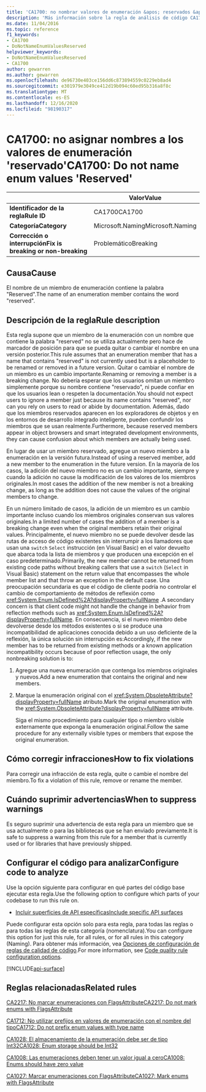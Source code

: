 ```yaml
---
title: 'CA1700: no nombrar valores de enumeración &apos; reservados &apos; (análisis de código)'
description: 'Más información sobre la regla de análisis de código CA1700: no asignar nombres a los valores de enumeración &apos; reservados&apos;'
ms.date: 11/04/2016
ms.topic: reference
f1_keywords:
- CA1700
- DoNotNameEnumValuesReserved
helpviewer_keywords:
- DoNotNameEnumValuesReserved
- CA1700
author: gewarren
ms.author: gewarren
ms.openlocfilehash: de96730e403ce156dd6c873894559c0229eb8ad4
ms.sourcegitcommit: e301979e3049ce412d19b094c60ed95b316a8f8c
ms.translationtype: MT
ms.contentlocale: es-ES
ms.lasthandoff: 12/16/2020
ms.locfileid: "98190317"
---
```

# <a name="ca1700-do-not-name-enum-values-39reserved39"></a><span data-ttu-id="64f2a-103">CA1700: no asignar nombres a los valores de enumeración &#39;reservado&#39;</span><span class="sxs-lookup"><span data-stu-id="64f2a-103">CA1700: Do not name enum values &#39;Reserved&#39;</span></span>

| | <span data-ttu-id="64f2a-104">Valor</span><span class="sxs-lookup"><span data-stu-id="64f2a-104">Value</span></span> |
|-|-|
| <span data-ttu-id="64f2a-105">**Identificador de la regla**</span><span class="sxs-lookup"><span data-stu-id="64f2a-105">**Rule ID**</span></span> |<span data-ttu-id="64f2a-106">CA1700</span><span class="sxs-lookup"><span data-stu-id="64f2a-106">CA1700</span></span>|
| <span data-ttu-id="64f2a-107">**Categoría**</span><span class="sxs-lookup"><span data-stu-id="64f2a-107">**Category**</span></span> |<span data-ttu-id="64f2a-108">Microsoft.Naming</span><span class="sxs-lookup"><span data-stu-id="64f2a-108">Microsoft.Naming</span></span>|
| <span data-ttu-id="64f2a-109">**Corrección o interrupción**</span><span class="sxs-lookup"><span data-stu-id="64f2a-109">**Fix is breaking or non-breaking**</span></span> |<span data-ttu-id="64f2a-110">Problemático</span><span class="sxs-lookup"><span data-stu-id="64f2a-110">Breaking</span></span>|

## <a name="cause"></a><span data-ttu-id="64f2a-111">Causa</span><span class="sxs-lookup"><span data-stu-id="64f2a-111">Cause</span></span>

<span data-ttu-id="64f2a-112">El nombre de un miembro de enumeración contiene la palabra "Reserved".</span><span class="sxs-lookup"><span data-stu-id="64f2a-112">The name of an enumeration member contains the word "reserved".</span></span>

## <a name="rule-description"></a><span data-ttu-id="64f2a-113">Descripción de la regla</span><span class="sxs-lookup"><span data-stu-id="64f2a-113">Rule description</span></span>

<span data-ttu-id="64f2a-114">Esta regla supone que un miembro de la enumeración con un nombre que contiene la palabra "reserved" no se utiliza actualmente pero hace de marcador de posición para que se pueda quitar o cambiar el nombre en una versión posterior.</span><span class="sxs-lookup"><span data-stu-id="64f2a-114">This rule assumes that an enumeration member that has a name that contains "reserved" is not currently used but is a placeholder to be renamed or removed in a future version.</span></span> <span data-ttu-id="64f2a-115">Quitar o cambiar el nombre de un miembro es un cambio importante.</span><span class="sxs-lookup"><span data-stu-id="64f2a-115">Renaming or removing a member is a breaking change.</span></span> <span data-ttu-id="64f2a-116">No debería esperar que los usuarios omitan un miembro simplemente porque su nombre contiene "reservado", ni puede confiar en que los usuarios lean o respeten la documentación.</span><span class="sxs-lookup"><span data-stu-id="64f2a-116">You should not expect users to ignore a member just because its name contains "reserved", nor can you rely on users to read or abide by documentation.</span></span> <span data-ttu-id="64f2a-117">Además, dado que los miembros reservados aparecen en los exploradores de objetos y en los entornos de desarrollo integrado inteligente, pueden confundir los miembros que se usan realmente.</span><span class="sxs-lookup"><span data-stu-id="64f2a-117">Furthermore, because reserved members appear in object browsers and smart integrated development environments, they can cause confusion about which members are actually being used.</span></span>

<span data-ttu-id="64f2a-118">En lugar de usar un miembro reservado, agregue un nuevo miembro a la enumeración en la versión futura.</span><span class="sxs-lookup"><span data-stu-id="64f2a-118">Instead of using a reserved member, add a new member to the enumeration in the future version.</span></span> <span data-ttu-id="64f2a-119">En la mayoría de los casos, la adición del nuevo miembro no es un cambio importante, siempre y cuando la adición no cause la modificación de los valores de los miembros originales.</span><span class="sxs-lookup"><span data-stu-id="64f2a-119">In most cases the addition of the new member is not a breaking change, as long as the addition does not cause the values of the original members to change.</span></span>

<span data-ttu-id="64f2a-120">En un número limitado de casos, la adición de un miembro es un cambio importante incluso cuando los miembros originales conservan sus valores originales.</span><span class="sxs-lookup"><span data-stu-id="64f2a-120">In a limited number of cases the addition of a member is a breaking change even when the original members retain their original values.</span></span> <span data-ttu-id="64f2a-121">Principalmente, el nuevo miembro no se puede devolver desde las rutas de acceso de código existentes sin interrumpir a los llamadores que usan una `switch` `Select` instrucción (en Visual Basic) en el valor devuelto que abarca toda la lista de miembros y que producen una excepción en el caso predeterminado.</span><span class="sxs-lookup"><span data-stu-id="64f2a-121">Primarily, the new member cannot be returned from existing code paths without breaking callers that use a `switch` (`Select` in Visual Basic) statement on the return value that encompasses the whole member list and that throw an exception in the default case.</span></span> <span data-ttu-id="64f2a-122">Una preocupación secundaria es que el código de cliente podría no controlar el cambio de comportamiento de métodos de reflexión como <xref:System.Enum.IsDefined%2A?displayProperty=fullName> .</span><span class="sxs-lookup"><span data-stu-id="64f2a-122">A secondary concern is that client code might not handle the change in behavior from reflection methods such as <xref:System.Enum.IsDefined%2A?displayProperty=fullName>.</span></span> <span data-ttu-id="64f2a-123">En consecuencia, si el nuevo miembro debe devolverse desde los métodos existentes o si se produce una incompatibilidad de aplicaciones conocida debido a un uso deficiente de la reflexión, la única solución sin interrupción es:</span><span class="sxs-lookup"><span data-stu-id="64f2a-123">Accordingly, if the new member has to be returned from existing methods or a known application incompatibility occurs because of poor reflection usage, the only nonbreaking solution is to:</span></span>

1. <span data-ttu-id="64f2a-124">Agregue una nueva enumeración que contenga los miembros originales y nuevos.</span><span class="sxs-lookup"><span data-stu-id="64f2a-124">Add a new enumeration that contains the original and new members.</span></span>

2. <span data-ttu-id="64f2a-125">Marque la enumeración original con el <xref:System.ObsoleteAttribute?displayProperty=fullName> atributo.</span><span class="sxs-lookup"><span data-stu-id="64f2a-125">Mark the original enumeration with the <xref:System.ObsoleteAttribute?displayProperty=fullName> attribute.</span></span>

   <span data-ttu-id="64f2a-126">Siga el mismo procedimiento para cualquier tipo o miembro visible externamente que exponga la enumeración original.</span><span class="sxs-lookup"><span data-stu-id="64f2a-126">Follow the same procedure for any externally visible types or members that expose the original enumeration.</span></span>

## <a name="how-to-fix-violations"></a><span data-ttu-id="64f2a-127">Cómo corregir infracciones</span><span class="sxs-lookup"><span data-stu-id="64f2a-127">How to fix violations</span></span>

<span data-ttu-id="64f2a-128">Para corregir una infracción de esta regla, quite o cambie el nombre del miembro.</span><span class="sxs-lookup"><span data-stu-id="64f2a-128">To fix a violation of this rule, remove or rename the member.</span></span>

## <a name="when-to-suppress-warnings"></a><span data-ttu-id="64f2a-129">Cuándo suprimir advertencias</span><span class="sxs-lookup"><span data-stu-id="64f2a-129">When to suppress warnings</span></span>

<span data-ttu-id="64f2a-130">Es seguro suprimir una advertencia de esta regla para un miembro que se usa actualmente o para las bibliotecas que se han enviado previamente.</span><span class="sxs-lookup"><span data-stu-id="64f2a-130">It is safe to suppress a warning from this rule for a member that is currently used or for libraries that have previously shipped.</span></span>

## <a name="configure-code-to-analyze"></a><span data-ttu-id="64f2a-131">Configurar el código para analizar</span><span class="sxs-lookup"><span data-stu-id="64f2a-131">Configure code to analyze</span></span>

<span data-ttu-id="64f2a-132">Use la opción siguiente para configurar en qué partes del código base ejecutar esta regla.</span><span class="sxs-lookup"><span data-stu-id="64f2a-132">Use the following option to configure which parts of your codebase to run this rule on.</span></span>

- [<span data-ttu-id="64f2a-133">Incluir superficies de API específicas</span><span class="sxs-lookup"><span data-stu-id="64f2a-133">Include specific API surfaces</span></span>](#include-specific-api-surfaces)

<span data-ttu-id="64f2a-134">Puede configurar esta opción solo para esta regla, para todas las reglas o para todas las reglas de esta categoría (nomenclatura).</span><span class="sxs-lookup"><span data-stu-id="64f2a-134">You can configure this option for just this rule, for all rules, or for all rules in this category (Naming).</span></span> <span data-ttu-id="64f2a-135">Para obtener más información, vea [Opciones de configuración de reglas de calidad de código](../code-quality-rule-options.md).</span><span class="sxs-lookup"><span data-stu-id="64f2a-135">For more information, see [Code quality rule configuration options](../code-quality-rule-options.md).</span></span>

[!INCLUDE[api-surface](~/includes/code-analysis/api-surface.md)]

## <a name="related-rules"></a><span data-ttu-id="64f2a-136">Reglas relacionadas</span><span class="sxs-lookup"><span data-stu-id="64f2a-136">Related rules</span></span>

[<span data-ttu-id="64f2a-137">CA2217: No marcar enumeraciones con FlagsAttribute</span><span class="sxs-lookup"><span data-stu-id="64f2a-137">CA2217: Do not mark enums with FlagsAttribute</span></span>](ca2217.md)

[<span data-ttu-id="64f2a-138">CA1712: No utilizar prefijos en valores de enumeración con el nombre del tipo</span><span class="sxs-lookup"><span data-stu-id="64f2a-138">CA1712: Do not prefix enum values with type name</span></span>](ca1712.md)

[<span data-ttu-id="64f2a-139">CA1028: El almacenamiento de la enumeración debe ser de tipo Int32</span><span class="sxs-lookup"><span data-stu-id="64f2a-139">CA1028: Enum storage should be Int32</span></span>](ca1028.md)

[<span data-ttu-id="64f2a-140">CA1008: Las enumeraciones deben tener un valor igual a cero</span><span class="sxs-lookup"><span data-stu-id="64f2a-140">CA1008: Enums should have zero value</span></span>](ca1008.md)

[<span data-ttu-id="64f2a-141">CA1027: Marcar enumeraciones con FlagsAttribute</span><span class="sxs-lookup"><span data-stu-id="64f2a-141">CA1027: Mark enums with FlagsAttribute</span></span>](ca1027.md)
